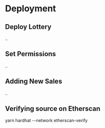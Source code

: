 # Deployment

## Deploy Lottery

..

## Set Permissions

..

## Adding New Sales

..

## Verifying source on Etherscan

yarn hardhat --network <networkName> etherscan-verify
